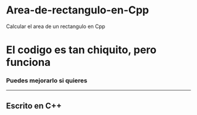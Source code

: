 # Area-de-rectangulo-en-Cpp
Calcular el area de un rectangulo en Cpp

<h1>El codigo es tan chiquito, pero funciona </h1>

<h3>Puedes mejorarlo si quieres</h3>

<hr>

<h2> Escrito en C++ </h2>
